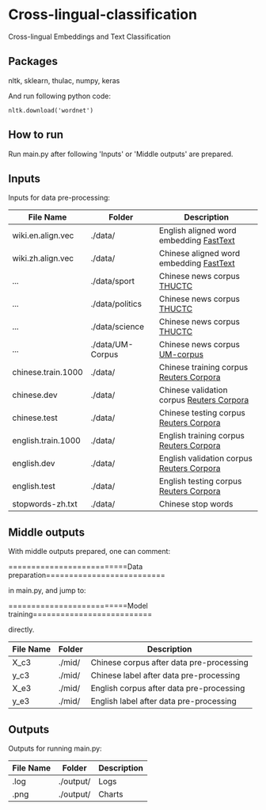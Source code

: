 # Cross-lingual-classification
Cross-lingual Embeddings and Text Classification

## Packages
nltk, sklearn, thulac, numpy, keras

And run following python code:
```
nltk.download('wordnet')
```

## How to run
Run main.py after following 'Inputs' or 'Middle outputs' are prepared.

## Inputs
Inputs for data pre-processing:

| File Name  | Folder | Description |
| ------------- | ------------- | ------------- |
| wiki.en.align.vec  | ./data/  | English aligned word embedding [FastText](https://fasttext.cc/docs/en/aligned-vectors.html)|
| wiki.zh.align.vec  | ./data/  | Chinese aligned word embedding [FastText](https://fasttext.cc/docs/en/aligned-vectors.html)|
| ... | ./data/sport  | Chinese news corpus [THUCTC](http://thuctc.thunlp.org/)|
| ... | ./data/politics  | Chinese news corpus [THUCTC](http://thuctc.thunlp.org/)|
| ... | ./data/science  | Chinese news corpus [THUCTC](http://thuctc.thunlp.org/)|
| ... | ./data/UM-Corpus  | Chinese news corpus [UM-corpus](http://nlp2ct.cis.umac.mo/um-corpus/)|
| chinese.train.1000 | ./data/  | Chinese training corpus [Reuters Corpora](https://trec.nist.gov/data/reuters/reuters.html)|
| chinese.dev | ./data/  | Chinese validation corpus [Reuters Corpora](https://trec.nist.gov/data/reuters/reuters.html)|
| chinese.test | ./data/  | Chinese testing corpus [Reuters Corpora](https://trec.nist.gov/data/reuters/reuters.html)|
| english.train.1000 | ./data/  | English training corpus [Reuters Corpora](https://trec.nist.gov/data/reuters/reuters.html)|
| english.dev | ./data/  | English validation corpus [Reuters Corpora](https://trec.nist.gov/data/reuters/reuters.html)|
| english.test | ./data/  | English testing corpus [Reuters Corpora](https://trec.nist.gov/data/reuters/reuters.html)|
| stopwords-zh.txt | ./data/  | Chinese stop words|

## Middle outputs
With middle outputs prepared, one can comment:

==========================Data preparation==========================

in main.py, and jump to:

==========================Model training==========================

directly.

| File Name  | Folder | Description |
| ------------- | ------------- | ------------- |
| X_c3  | ./mid/  | Chinese corpus after data pre-processing |
| y_c3  | ./mid/  | Chinese label after data pre-processing |
| X_e3  | ./mid/  | English corpus after data pre-processing |
| y_e3  | ./mid/  | English label after data pre-processing |

## Outputs
Outputs for running main.py:

| File Name  | Folder | Description |
| ------------- | ------------- | ------------- |
| .log  | ./output/  | Logs |
| .png  | ./output/  | Charts |
